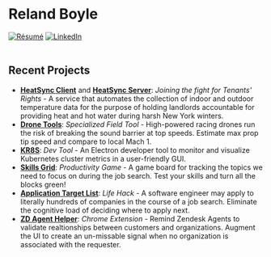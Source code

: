 # Reland Boyle
[![Résumé](https://img.shields.io/badge/My_Résumé-0077B5?style=for-the-badge&logo=&logoColor=white)](https://github.com/relandboyle/hello-world/blob/5d497976bd6d88de1a15305b6e6810f9238af1e8/Reland%20Boyle%20Resume.pdf) 
[![LinkedIn](https://img.shields.io/badge/LinkedIn-0077B5?style=for-the-badge&logo=linkedin&logoColor=white)](https://linkedin.com/in/relandboyle)
<br><br>
## Recent Projects
- [**HeatSync Client**](https://github.com/relandboyle/heat-sync-flutter-client) and [**HeatSync Server**](https://github.com/relandboyle/heat-sync): *Joining the fight for Tenants' Rights* - A service that automates the collection of indoor and outdoor temperature data for the purpose of holding landlords accountable for providing heat and hot water during harsh New York winters.
- [**Drone Tools**](https://github.com/RBoyle-Software/drone-tools): *Specialized Field Tool* - High-powered racing drones run the risk of breaking the sound barrier at top speeds. Estimate max prop tip speed and compare to local Mach 1.
- [**KR8S**](https://github.com/open-source-labs/kr8s): *Dev Tool* - An Electron developer tool to monitor and visualize Kubernetes cluster metrics in a user-friendly GUI.
- [**Skills Grid**](https://github.com/RBoyle-Software/interview-skills-grid): *Productivity Game* - A game board for tracking the topics we need to focus on during the job search. Test your skills and turn all the blocks green!
- [**Application Target List**](https://github.com/relandboyle/application-list-generator): *Life Hack* - A software engineer may apply to literally hundreds of companies in the course of a job search. Eliminate the cognitive load of deciding where to apply next.
- [**ZD Agent Helper**](https://github.com/relandboyle/ZD-Agent-Helper): *Chrome Extension* - Remind Zendesk Agents to validate realtionships between customers and organizations. Augment the UI to create an un-missable signal when no organization is associated with the requester.
